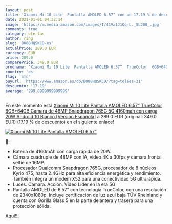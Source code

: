 ```yaml
---
layout: post
title: 'Xiaomi Mi 10 Lite  Pantalla AMOLED 6.57” con un 17.19 % de descuento'
date: 2021-01-01 04:32:14
image: 'https://m.media-amazon.com/images/I/41Va1J1Qq-L._SL200_.jpg'
comments: true
category: ofertas
author: ring
slug: 'B088HQSKCD-es'
actualPrice: 289.0 EUR
currency: EUR
price: 289.0
comparePrice: 349.0 EUR
prodname: 'Xiaomi Mi 10 Lite  Pantalla AMOLED 6.57”  TrueColor  6GB+64GB  Camara de 48MP  Snapdragon 765G  5G  4160mah con carga 20W  Android 10  Blanco [Versión Española]'
country: 'es'
flag: '🇪🇸'
buyurl: 'https://www.amazon.es/dp/B088HQSKCD/?tag=tolees-21'
descuento: '17.19'
average: '299.8999999999999'
---
```


En este momento está [Xiaomi Mi 10 Lite  Pantalla AMOLED 6.57”  TrueColor  6GB+64GB  Camara de 48MP  Snapdragon 765G  5G  4160mah con carga 20W  Android 10  Blanco [Versión Española]](https://www.amazon.es/dp/B088HQSKCD/?tag=tolees-21) a 289.0 EUR (original: 349.0 EUR) (17.19 %  de descuento) en el siguiente enlace!

[![Xiaomi Mi 10 Lite  Pantalla AMOLED 6.57”](https://m.media-amazon.com/images/I/41Va1J1Qq-L._SL200_.jpg)](https://www.amazon.es/dp/B088HQSKCD/?tag=tolees-21)

🔎:

- Batería de 4160mAh con carga rápida de 20W.
- Cámara cuádruple de 48MP con IA, video 4K a 30fps y cámara frontal selfie de 16MP.
- Procesador Qualcomm Snapdragon 765G, procesador de 8 núcleos Kyrio 475, hasta 2.4GHz para alta eficiencia energética y rendimiento. También integra un módem X52 para una conectividad 5G ultrarápida.
- Luces. Cámara. Acción. Vídeo Líder en la era 5G
- Pantalla AMOLED de 6.57" con tecnología TrueColor, con una resolución de 2340x1080p. Incluye certificación de luz azul baja TÜV Rheinland y cuenta con Gorilla Glass 5 en la parte delantera y trasera para una protección sólida.

[Aquí!!!](https://www.amazon.es/dp/B088HQSKCD/?tag=tolees-21)
